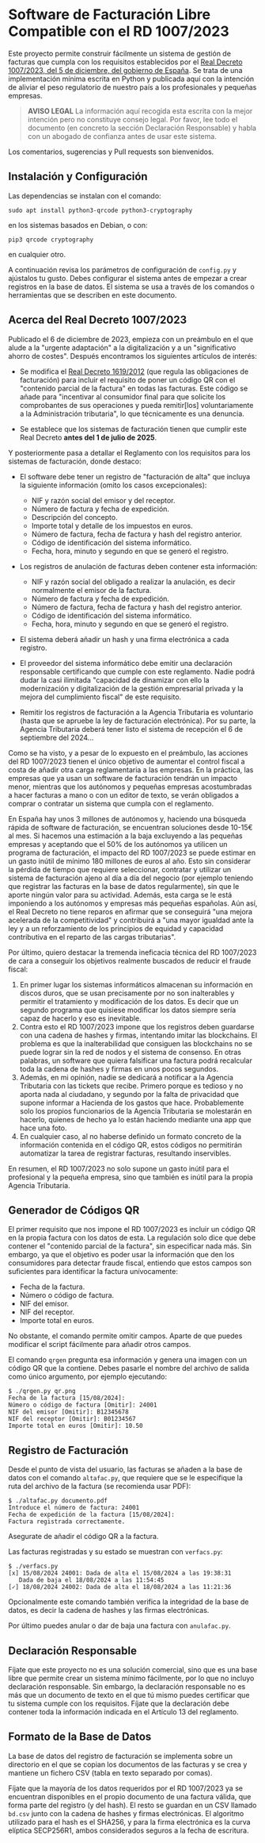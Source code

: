 
# Software de Facturación Libre Compatible con el RD 1007/2023
Este proyecto permite construir fácilmente un sistema de gestión de facturas que cumpla con los requisitos establecidos por el [Real Decreto 1007/2023, del 5 de diciembre, del gobierno de España](https://www.boe.es/buscar/act.php?id=BOE-A-2023-24840). Se trata de una implementación mínima escrita en Python y publicada aquí con la intención de aliviar el peso regulatorio de nuestro país a los profesionales y pequeñas empresas.

> **AVISO LEGAL**
> La información aquí recogida esta escrita con la mejor intención pero no constituye consejo legal. Por favor, lee todo el documento (en concreto la sección Declaración Responsable) y habla con un abogado de confianza antes de usar este sistema.

Los comentarios, sugerencias y Pull requests son bienvenidos.

## Instalación y Configuración
Las dependencias se instalan con el comando:
```
sudo apt install python3-qrcode python3-cryptography
```
en los sistemas basados en Debian, o con:
```
pip3 qrcode cryptography
```
en cualquier otro.

A continuación revisa los parámetros de configuración de `config.py` y ajústalos tu gusto. Debes configurar el sistema antes de empezar a crear registros en la base de datos. El sistema se usa a través de los comandos o herramientas que se describen en este documento.

## Acerca del Real Decreto 1007/2023
Publicado el 6 de diciembre de 2023, empieza con un preámbulo en el que alude a la "urgente adaptación" a la digitalización y a un "significativo ahorro de costes". Después encontramos los siguientes artículos de interés:

* Se modifica el [Real Decreto 1619/2012](https://www.boe.es/buscar/act.php?id=BOE-A-2012-14696) (que regula  las obligaciones de facturación) para incluir el requisito de poner un código QR con el "contenido parcial de la factura" en todas las facturas. Este código se añade para "incentivar al consumidor final para que solicite los comprobantes de sus operaciones y pueda remitir\[los\] voluntariamente a la Administración tributaria", lo que técnicamente es una denuncia.

* Se establece que los sistemas de facturación tienen que cumplir este Real Decreto **antes del 1 de julio de 2025**.

Y posteriormente pasa a detallar el Reglamento con los requisitos para los sistemas de facturación, donde destaco:

* El software debe tener un registro de "facturación de alta" que incluya la siguiente información (omito los casos excepcionales):
   * NIF y razón social del emisor y del receptor.
   * Número de factura y fecha de expedición.
   * Descripción del concepto.
   * Importe total y detalle de los impuestos en euros.
   * Número de factura, fecha de factura y hash del registro anterior.
   * Código de identificación del sistema informático.
   * Fecha, hora, minuto y segundo en que se generó el registro.

* Los registros de anulación de facturas deben contener esta información:
   * NIF y razón social del obligado a realizar la anulación, es decir normalmente el emisor de la factura.
   * Número de factura y fecha de expedición.
   * Número de factura, fecha de factura y hash del registro anterior.
   * Código de identificación del sistema informático.
   * Fecha, hora, minuto y segundo en que se generó el registro.

* El sistema deberá añadir un hash y una firma electrónica a cada registro.

* El proveedor del sistema informático debe emitir una declaración responsable certificando que cumple con este reglamento. Nadie podrá dudar la casi ilimitada "capacidad de dinamizar con ello la modernización y digitalización de la gestión empresarial privada y la mejora del cumplimiento fiscal" de este requisito.

* Remitir los registros de facturación a la Agencia Tributaria es voluntario (hasta que se apruebe la ley de facturación electrónica). Por su parte, la Agencia Tributaria deberá tener listo el sistema de recepción el 6 de septiembre del 2024...

Como se ha visto, y a pesar de lo expuesto en el preámbulo, las acciones del RD 1007/2023 tienen el único objetivo de aumentar el control fiscal a costa de añadir otra carga reglamentaria a las empresas. En la práctica, las empresas que ya usan un software de facturación tendrán un impacto menor, mientras que los autónomos y pequeñas empresas acostumbradas a hacer facturas a mano o con un editor de texto, se verán obligados a comprar o contratar un sistema que cumpla con el reglamento.

En España hay unos 3 millones de autónomos y, haciendo una búsqueda rápida de software de facturación, se encuentran soluciones desde 10-15€ al mes. Si hacemos una estimación a la baja excluyendo a las pequeñas empresas y aceptando que el 50% de los autónomos ya utilicen un programa de facturación, el impacto del RD 1007/2023 se puede estimar en un gasto inútil de mínimo 180 millones de euros al año. Esto sin considerar la pérdida de tiempo que requiere seleccionar, contratar y utilizar un sistema de facturación ajeno al día a día del negocio (por ejemplo teniendo que registrar las facturas en la base de datos regularmente), sin que le aporte ningún valor para su actividad. Además, esta carga se le está imponiendo a los autónomos y empresas más pequeñas españolas. Aún así, el Real Decreto no tiene reparos en afirmar que se conseguirá "una mejora acelerada de la competitividad" y contribuirá a "una mayor igualdad ante la ley y a un reforzamiento de los principios de equidad y capacidad contributiva en el reparto de las cargas tributarias".

Por último, quiero destacar la tremenda ineficacia técnica del RD 1007/2023 de cara a conseguir los objetivos realmente buscados de reducir el fraude fiscal:
1. En primer lugar los sistemas informáticos almacenan su información en discos duros, que se usan precisamente por no son inalterables y permitir el tratamiento y modificación de los datos. Es decir que un segundo programa que quisiese modificar los datos siempre sería capaz de hacerlo y eso es inevitable.
2. Contra esto el RD 1007/2023 impone que los registros deben guardarse con una cadena de hashes y firmas, intentando imitar las blockchains. El problema es que la inalterabilidad que consiguen las blockchains no se puede lograr sin la red de nodos y el sistema de consenso. En otras palabras, un software que quiera falsificar una factura podrá recalcular toda la cadena de hashes y firmas en unos pocos segundos.
3. Además, en mi opinión, nadie se dedicará a notificar a la Agencia Tributaria con las tickets que recibe. Primero porque es tedioso y no aporta nada al ciudadano, y segundo por la falta de privacidad que supone informar a Hacienda de los gastos que hace. Probablemente solo los propios funcionarios de la Agencia Tributaria se molestarán en hacerlo, quienes de hecho ya lo están haciendo mediante una app que hace una foto.
4. En cualquier caso, al no haberse definido un formato concreto de la información contenida en el código QR, estos códigos no permitirán automatizar la tarea de registrar facturas, resultando inservibles.

En resumen, el RD 1007/2023 no solo supone un gasto inútil para el profesional y la pequeña empresa, sino que también es inútil para la propia Agencia Tributaria. 

## Generador de Códigos QR
El primer requisito que nos impone el RD 1007/2023 es incluir un código QR en la propia factura con los datos de esta. La regulación solo dice que debe contener el "contenido parcial de la factura", sin especificar nada más. Sin embargo, ya que el objetivo es poder usar la información que den los consumidores para detectar fraude fiscal, entiendo que estos campos son suficientes para identificar la factura unívocamente:
* Fecha de la factura.
* Número o código de factura.
* NIF del emisor.
* NIF del receptor.
* Importe total en euros.

No obstante, el comando permite omitir campos. Aparte de que puedes modificar el script fácilmente para añadir otros campos.

El comando `qrgen` pregunta esa información y genera una imagen con un código QR que la contiene. Debes pasarle el nombre del archivo de salida como único argumento, por ejemplo ejecutando:
```
$ ./qrgen.py qr.png
Fecha de la factura [15/08/2024]: 
Número o código de factura [Omitir]: 24001
NIF del emisor [Omitir]: B12345678      
NIF del receptor [Omitir]: B01234567
Importe total en euros [Omitir]: 10.50
```

## Registro de Facturación
Desde el punto de vista del usuario, las facturas se añaden a la base de datos con el comando `altafac.py`, que requiere que se le especifique la ruta del archivo de la factura (se recomienda usar PDF):
```
$ ./altafac.py documento.pdf
Introduce el número de factura: 24001
Fecha de expedición de la factura [15/08/2024]: 
Factura registrada correctamente.
```
Asegurate de añadir el código QR a la factura.

Las facturas registradas y su estado se muestran con `verfacs.py`:
```
$ ./verfacs.py
[x] 15/08/2024 24001: Dada de alta el 15/08/2024 a las 19:38:31
   Dada de baja el 18/08/2024 a las 11:54:45
[✓] 18/08/2024 24002: Dada de alta el 18/08/2024 a las 11:21:36

```
Opcionalmente este comando también verifica la integridad de la base de datos, es decir la cadena de hashes y las firmas electrónicas.

Por último puedes anular o dar de baja una factura con `anulafac.py`.

## Declaración Responsable
Fíjate que este proyecto no es una solución comercial, sino que es una base libre que permite crear un sistema mínimo fácilmente, por lo que no incluyo declaración responsable. Sin embargo, la declaración responsable no es más que un documento de texto en el que tú mismo puedes certificar que tu sistema cumple con los requisitos. Fíjate que la declaración debe contener toda la información indicada en el Artículo 13 del reglamento.

## Formato de la Base de Datos
La base de datos del registro de facturación se implementa sobre un directorio en el que se copian los documentos de las facturas y se crea y mantiene un fichero CSV (tabla en texto separado por comas).

Fíjate que la mayoría de los datos requeridos por el RD 1007/2023 ya se encuentran disponibles en el propio documento de una factura válida, que forma parte del registro (y del hash). El resto se guardan en un CSV llamado `bd.csv` junto con la cadena de hashes y firmas electrónicas. El algoritmo utilizado para el hash es el SHA256, y para la firma electrónica es la curva elíptica SECP256R1, ambos considerados seguros a la fecha de escritura.

